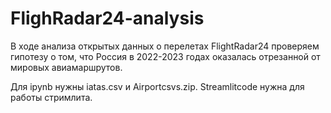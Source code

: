# FlighRadar24-analysis
В ходе анализа открытых данных о перелетах FlightRadar24 проверяем гипотезу о том, что Россия в 2022-2023 годах оказалась отрезанной от мировых авиамаршрутов.

Для ipynb нужны iatas.csv и Airportcsvs.zip. Streamlitcode нужна для работы стримлита.
